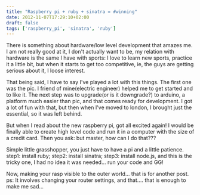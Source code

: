 ```yaml
---
title: "Raspberry pi + ruby + sinatra = #winning"
date: 2012-11-07T17:29:10+02:00
draft: false
tags: ['raspberry_pi', 'sinatra', 'ruby']
---
```


There is something about hardware/low level development that amazes me.
I am not really good at it, I don't actually want to be, my relation with hardware is the same I have with sports: I love to learn new sports, practice it a little bit, but when it starts to get too competitive, ie, the guys are getting serious about it, I loose interest.

That being said, I have to say I've played a lot with this things.
The first one was the pic. I friend of mine(electric engineer) helped me to get started and to like it.
The next step was to upgrade(or is it downgrade?) to arduino, a platform much easier than pic, and that comes ready for development.
I got a lot of fun with that, but then when I've moved to london, I brought just the essential, so it was left behind.

But when I read about the new raspberry pi, got all excited again!
I would be finally able to create high level code and run it in a computer with the size of a credit card.
Then you ask: but master, how can I do that???

Simple little grasshopper, you just have to have a pi and a little patience.
step1: install ruby;
step2: install sinatra;
step3: install node.js, and this is the tricky one, I had no idea it was needed...
run your code and GG!

Now, making your rasp visible to the outer world... that is for another post.
ps: It involves changing your router settings, and that.... that is enough to make me sad...